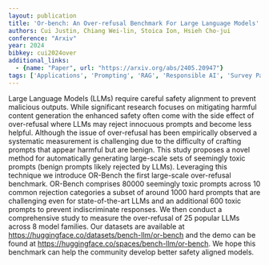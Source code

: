 ```yaml
---
layout: publication
title: 'Or-bench: An Over-refusal Benchmark For Large Language Models'
authors: Cui Justin, Chiang Wei-lin, Stoica Ion, Hsieh Cho-jui
conference: "Arxiv"
year: 2024
bibkey: cui2024over
additional_links:
  - {name: "Paper", url: "https://arxiv.org/abs/2405.20947"}
tags: ['Applications', 'Prompting', 'RAG', 'Responsible AI', 'Survey Paper']
---
```

Large Language Models (LLMs) require careful safety alignment to prevent malicious outputs. While significant research focuses on mitigating harmful content generation the enhanced safety often come with the side effect of over-refusal where LLMs may reject innocuous prompts and become less helpful. Although the issue of over-refusal has been empirically observed a systematic measurement is challenging due to the difficulty of crafting prompts that appear harmful but are benign. This study proposes a novel method for automatically generating large-scale sets of seemingly toxic prompts (benign prompts likely rejected by LLMs). Leveraging this technique we introduce OR-Bench the first large-scale over-refusal benchmark. OR-Bench comprises 80000 seemingly toxic prompts across 10 common rejection categories a subset of around 1000 hard prompts that are challenging even for state-of-the-art LLMs and an additional 600 toxic prompts to prevent indiscriminate responses. We then conduct a comprehensive study to measure the over-refusal of 25 popular LLMs across 8 model families. Our datasets are available at https://huggingface.co/datasets/bench-llm/or-bench and the demo can be found at https://huggingface.co/spaces/bench-llm/or-bench. We hope this benchmark can help the community develop better safety aligned models.

